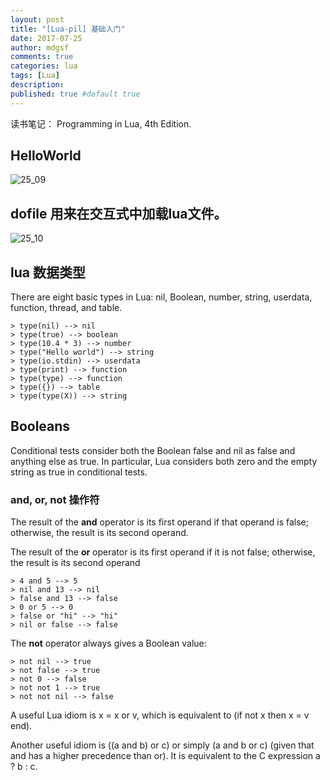 ```yaml
---
layout: post
title: "[Lua-pil] 基础入门"
date: 2017-07-25
author: mdgsf
comments: true
categories: lua
tags: [Lua]
description:
published: true #default true
---
```


读书笔记： Programming in Lua, 4th Edition. 


## HelloWorld

<img src="{{ site.url }}/images/2017/07/25_09.png" alt="25_09" />

## dofile 用来在交互式中加载lua文件。

<img src="{{ site.url }}/images/2017/07/25_10.png" alt="25_10" />


## lua 数据类型

There are eight basic types in Lua: nil, Boolean, number, string, userdata, function, thread, and table.

```
> type(nil) --> nil
> type(true) --> boolean
> type(10.4 * 3) --> number
> type("Hello world") --> string
> type(io.stdin) --> userdata
> type(print) --> function
> type(type) --> function
> type({}) --> table
> type(type(X)) --> string
```

## Booleans

Conditional tests consider both the Boolean false and nil
as false and anything else as true. In particular, Lua considers both zero and the empty string as true in
conditional tests.

### and, or, not 操作符

The result of the **and** operator is its first operand if that operand is false; otherwise, the result is its second operand.

The result of the **or** operator is its first operand if it is not false; otherwise, the result is its second operand

```
> 4 and 5 --> 5
> nil and 13 --> nil
> false and 13 --> false
> 0 or 5 --> 0
> false or "hi" --> "hi"
> nil or false --> false
```


The **not** operator always gives a Boolean value:

```
> not nil --> true
> not false --> true
> not 0 --> false
> not not 1 --> true
> not not nil --> false
```

A useful Lua idiom is x = x or v, which is equivalent to (if not x then x = v end).


Another useful idiom is ((a and b) or c) or simply (a and b or c) (given that and has a
higher precedence than or). It is equivalent to the C expression a ? b : c.





